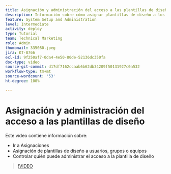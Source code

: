 ```yaml
---
title: Asignación y administración del acceso a las plantillas de diseño
description: Información sobre cómo asignar plantillas de diseño a los usuarios y controlar quién puede administrar el acceso.
feature: System Setup and Administration
level: Intermediate
activity: deploy
type: Tutorial
team: Technical Marketing
role: Admin
thumbnail: 335080.jpeg
jira: KT-8766
exl-id: 9f250af7-0da4-4e50-80de-52136dc350fa
doc-type: video
source-git-commit: d17df7162ccaab6b62db34209f50131927c0a532
workflow-type: tm+mt
source-wordcount: '53'
ht-degree: 100%

---
```


# Asignación y administración del acceso a las plantillas de diseño

Este vídeo contiene información sobre:

* Ir a Asignaciones
* Asignación de plantillas de diseño a usuarios, grupos o equipos
* Controlar quién puede administrar el acceso a la plantilla de diseño

>[!VIDEO](https://video.tv.adobe.com/v/3432325/?quality=12&learn=on&enablevpops&captions=spa)
